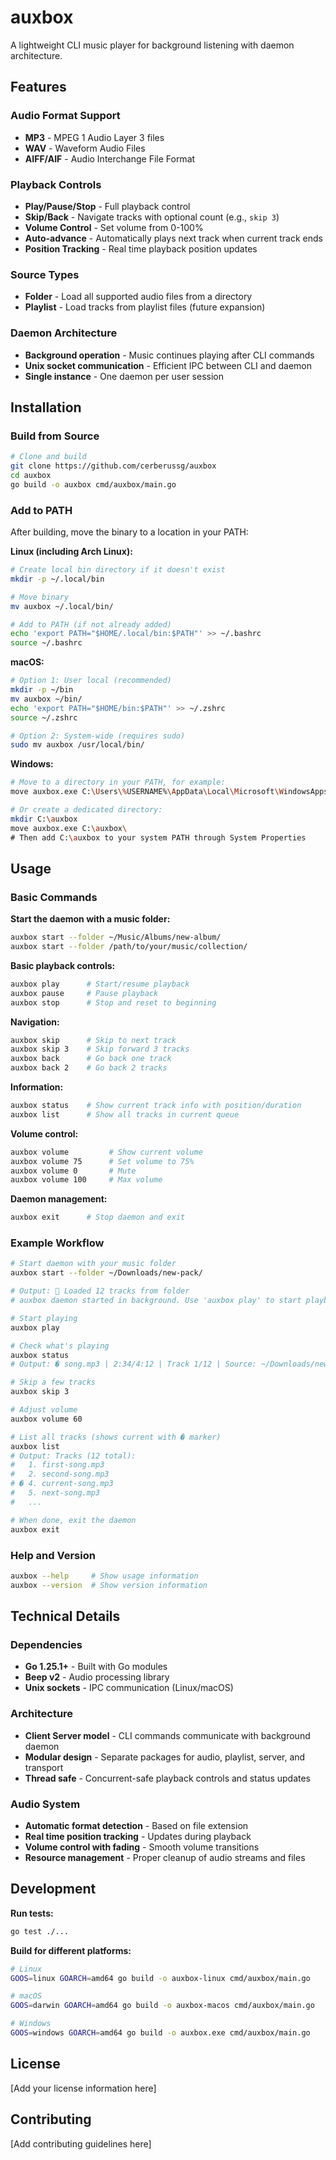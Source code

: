 # auxbox

A lightweight CLI music player for background listening with daemon architecture.

## Features

### Audio Format Support
- **MP3** - MPEG 1 Audio Layer 3 files
- **WAV** - Waveform Audio Files
- **AIFF/AIF** - Audio Interchange File Format

### Playback Controls
- **Play/Pause/Stop** - Full playback control
- **Skip/Back** - Navigate tracks with optional count (e.g., `skip 3`)
- **Volume Control** - Set volume from 0-100%
- **Auto-advance** - Automatically plays next track when current track ends
- **Position Tracking** - Real time playback position updates

### Source Types
- **Folder** - Load all supported audio files from a directory
- **Playlist** - Load tracks from playlist files (future expansion)

### Daemon Architecture
- **Background operation** - Music continues playing after CLI commands
- **Unix socket communication** - Efficient IPC between CLI and daemon
- **Single instance** - One daemon per user session

## Installation

### Build from Source

```bash
# Clone and build
git clone https://github.com/cerberussg/auxbox
cd auxbox
go build -o auxbox cmd/auxbox/main.go
```

### Add to PATH

After building, move the binary to a location in your PATH:

**Linux (including Arch Linux):**
```bash
# Create local bin directory if it doesn't exist
mkdir -p ~/.local/bin

# Move binary
mv auxbox ~/.local/bin/

# Add to PATH (if not already added)
echo 'export PATH="$HOME/.local/bin:$PATH"' >> ~/.bashrc
source ~/.bashrc
```

**macOS:**
```bash
# Option 1: User local (recommended)
mkdir -p ~/bin
mv auxbox ~/bin/
echo 'export PATH="$HOME/bin:$PATH"' >> ~/.zshrc
source ~/.zshrc

# Option 2: System-wide (requires sudo)
sudo mv auxbox /usr/local/bin/
```

**Windows:**
```bash
# Move to a directory in your PATH, for example:
move auxbox.exe C:\Users\%USERNAME%\AppData\Local\Microsoft\WindowsApps\

# Or create a dedicated directory:
mkdir C:\auxbox
move auxbox.exe C:\auxbox\
# Then add C:\auxbox to your system PATH through System Properties
```

## Usage

### Basic Commands

**Start the daemon with a music folder:**
```bash
auxbox start --folder ~/Music/Albums/new-album/
auxbox start --folder /path/to/your/music/collection/
```

**Basic playback controls:**
```bash
auxbox play      # Start/resume playback
auxbox pause     # Pause playback
auxbox stop      # Stop and reset to beginning
```

**Navigation:**
```bash
auxbox skip      # Skip to next track
auxbox skip 3    # Skip forward 3 tracks
auxbox back      # Go back one track
auxbox back 2    # Go back 2 tracks
```

**Information:**
```bash
auxbox status    # Show current track info with position/duration
auxbox list      # Show all tracks in current queue
```

**Volume control:**
```bash
auxbox volume         # Show current volume
auxbox volume 75      # Set volume to 75%
auxbox volume 0       # Mute
auxbox volume 100     # Max volume
```

**Daemon management:**
```bash
auxbox exit      # Stop daemon and exit
```

### Example Workflow

```bash
# Start daemon with your music folder
auxbox start --folder ~/Downloads/new-pack/

# Output:  Loaded 12 tracks from folder
# auxbox daemon started in background. Use 'auxbox play' to start playback.

# Start playing
auxbox play

# Check what's playing
auxbox status
# Output: � song.mp3 | 2:34/4:12 | Track 1/12 | Source: ~/Downloads/new-pack/

# Skip a few tracks
auxbox skip 3

# Adjust volume
auxbox volume 60

# List all tracks (shows current with � marker)
auxbox list
# Output: Tracks (12 total):
#   1. first-song.mp3
#   2. second-song.mp3
# � 4. current-song.mp3
#   5. next-song.mp3
#   ...

# When done, exit the daemon
auxbox exit
```

### Help and Version

```bash
auxbox --help     # Show usage information
auxbox --version  # Show version information
```

## Technical Details

### Dependencies
- **Go 1.25.1+** - Built with Go modules
- **Beep v2** - Audio processing library
- **Unix sockets** - IPC communication (Linux/macOS)

### Architecture
- **Client Server model** - CLI commands communicate with background daemon
- **Modular design** - Separate packages for audio, playlist, server, and transport
- **Thread safe** - Concurrent-safe playback controls and status updates

### Audio System
- **Automatic format detection** - Based on file extension
- **Real time position tracking** - Updates during playback
- **Volume control with fading** - Smooth volume transitions
- **Resource management** - Proper cleanup of audio streams and files

## Development

**Run tests:**
```bash
go test ./...
```

**Build for different platforms:**
```bash
# Linux
GOOS=linux GOARCH=amd64 go build -o auxbox-linux cmd/auxbox/main.go

# macOS
GOOS=darwin GOARCH=amd64 go build -o auxbox-macos cmd/auxbox/main.go

# Windows
GOOS=windows GOARCH=amd64 go build -o auxbox.exe cmd/auxbox/main.go
```

## License

[Add your license information here]

## Contributing

[Add contributing guidelines here]